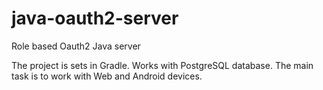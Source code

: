 # java-oauth2-server

Role based Oauth2 Java server

The project is sets in Gradle.
Works with PostgreSQL database.
The main task is to work with Web and Android devices.
